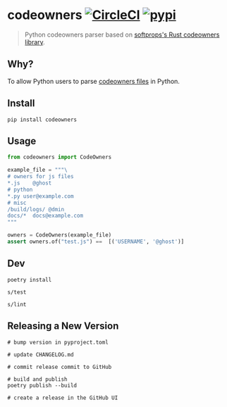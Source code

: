 # codeowners [![CircleCI](https://circleci.com/gh/sbdchd/codeowners.svg?style=svg)](https://circleci.com/gh/sbdchd/codeowners) [![pypi](https://img.shields.io/pypi/v/codeowners.svg)](https://pypi.org/project/codeowners/)

> Python codeowners parser based on [softprops's Rust codeowners library](https://crates.io/crates/codeowners).

## Why?

To allow Python users to parse [codeowners
files](https://docs.github.com/en/github/creating-cloning-and-archiving-repositories/about-code-owners#codeowners-syntax)
in Python.

## Install

```shell
pip install codeowners
```

## Usage

```python
from codeowners import CodeOwners

example_file = """\
# owners for js files
*.js    @ghost
# python
*.py user@example.com
# misc
/build/logs/ @dmin
docs/*  docs@example.com
"""

owners = CodeOwners(example_file)
assert owners.of("test.js") ==  [('USERNAME', '@ghost')]
```

## Dev

```shell
poetry install

s/test

s/lint
```

## Releasing a New Version

```shell
# bump version in pyproject.toml

# update CHANGELOG.md

# commit release commit to GitHub

# build and publish
poetry publish --build

# create a release in the GitHub UI
```
